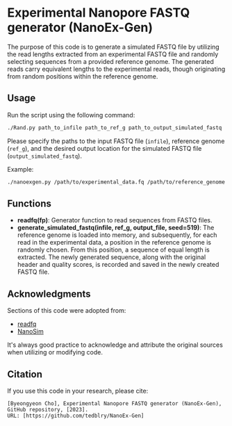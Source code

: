# Experimental Nanopore FASTQ generator (NanoEx-Gen)

The purpose of this code is to generate a simulated FASTQ file by utilizing the read lengths extracted from an experimental FASTQ file and randomly selecting sequences from a provided reference genome. The generated reads carry equivalent lengths to the experimental reads, though originating from random positions within the reference genome.

## Usage

Run the script using the following command:

```bash
./Rand.py path_to_infile path_to_ref_g path_to_output_simulated_fastq
```

Please specify the paths to the input FASTQ file (`infile`), reference genome (`ref_g`), and the desired output location for the simulated FASTQ file (`output_simulated_fastq`).

Example:

```bash
./nanoexgen.py /path/to/experimental_data.fq /path/to/reference_genome.fasta /path/to/output/sim06_simulated_fastq.fq
```

## Functions

- **readfq(fp)**: Generator function to read sequences from FASTQ files.
- **generate_simulated_fastq(infile, ref_g, output_file, seed=519)**: The reference genome is loaded into memory, and subsequently, for each read in the experimental data, a position in the reference genome is randomly chosen. From this position, a sequence of equal length is extracted. The newly generated sequence, along with the original header and quality scores, is recorded and saved in the newly created FASTQ file.

## Acknowledgments

Sections of this code were adopted from:
- [readfq](https://github.com/lh3/readfq)
- [NanoSim](https://github.com/bcgsc/NanoSim/)

It's always good practice to acknowledge and attribute the original sources when utilizing or modifying code.

## Citation

If you use this code in your research, please cite:

```
[Byeongyeon Cho], Experimental Nanopore FASTQ generator (NanoEx-Gen), GitHub repository, [2023].
URL: [https://github.com/tedblry/NanoEx-Gen]
```

